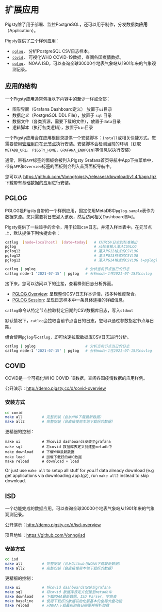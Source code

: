 # 扩展应用

Pigsty除了用于部署、监控PostgreSQL，还可以用于制作，分发数据类**应用**（Application）。

Pigsty提供了三个样例应用：

* [`pglog`](#PGLOG)， 分析PostgreSQL CSV日志样本。
* [`covid`](#COVID)， 可视化WHO COVID-19数据，查阅各国疫情数据。
* [`pglog`](#ISD)， NOAA ISD，可以查询全球30000个地表气象站从1901年来的气象观测记录。



## 应用的结构

一个Pigsty应用通常包括以下内容中的至少一样或全部：

* 图形界面（Grafana Dashboard定义） 放置于`ui`目录
* 数据定义（PostgreSQL DDL File），放置于 `sql` 目录
* 数据文件（各类资源，需要下载的文件），放置于`data`目录
* 逻辑脚本（执行各类逻辑），放置于`bin`目录

一个Pigsty应用会在应用根目录提供一个安装脚本：`install`或相关快捷方式。您需要使用[管理用户](d-prepare.md#管理应用置备)在[元节点](d-prepare.md#元节点置备)执行安装。安装脚本会检测当前的环境（获取 `METADB_URL`， `PIGSTY_HOME`，`GRAFANA_ENDPOINT`等信息以执行安装）

通常，带有`APP`标签的面板会被列入Pigsty Grafana首页导航中App下拉菜单中，带有`APP`和`Overview`标签的面板则会列入首页面板导航中。

您可以从 https://github.com/Vonng/pigsty/releases/download/v1.4.1/app.tgz 下载带有基础数据的应用进行安装。







## PGLOG

PGLOG是Pigsty自带的一个样例应用，固定使用MetaDB中`pglog.sample`表作为数据来源。您只需要将日志灌入该表，然后访问相关Dashboard即可。

Pigsty提供了一些趁手的命令，用于拉取csv日志，并灌入样本表中。在元节点上，默认提供下列快捷命令：

```bash
catlog  [node=localhost]  [date=today]   # 打印CSV日志到标准输出
pglog                                    # 从标准输入灌入CSVLOG
pglog12                                  # 灌入PG12格式的CSVLOG
pglog12                                  # 灌入PG13格式的CSVLOG
pglog12                                  # 灌入PG14格式的CSVLOG (=pglog)

catlog | pglog                       # 分析当前节点当日的日志
catlog node-1 '2021-07-15' | pglog   # 分析node-1在2021-07-15的csvlog
```

接下来，您可以访问以下的连接，查看样例日志分析界面。

  * [PGLOG Overview](http://demo.pigsty.cc/d/pglog-overview):  呈现整份CSV日志样本详情，按多种维度聚合。
  * [PGLOG Session](http://demo.pigsty.cc/d/pglog-session):  呈现日志样本中一条具体连接的详细信息。



`catlog`命令从特定节点拉取特定日期的CSV数据库日志，写入`stdout`

默认情况下，`catlog`会拉取当前节点当日的日志，您可以通过参数指定节点与日期。

组合使用`pglog`与`catlog`，即可快速拉取数据库CSV日志进行分析。

```bash
catlog | pglog                       # 分析当前节点当日的日志
catlog node-1 '2021-07-15' | pglog   # 分析node-1在2021-07-15的csvlog
```







## COVID

COVID是一个可视化WHO COVID-19数据，查阅各国疫情数据的应用样例。

公开演示：http://demo.pigsty.cc/d/covid-overview 

### 安装方式

```bash
cd covid
make all         # 完整安装（会从WHO下载最新数据）
make all2        # 完整安装（会直接使用本地下载好的数据）
```

更精细的控制：

```
make ui          # 将covid dashboards安装至grafana
make sql         # 将covid 数据库表定义创建至metadb中
make download    # 下载WHO最新数据
make load        # 加载下载好的WHO数据
make reload      # download + load
```

Or just use `make all` to setup all stuff for you.If data already download (e.g get applications via downloading app.tgz), run `make all2` instead to skip download.





## ISD

一个功能完成的数据应用，可以查询全球30000个地表气象站从1901年来的气象观测记录。

公开演示：http://demo.pigsty.cc/d/isd-overview

项目地址：https://github.com/Vonng/isd

### 安装方式

```bash
cd isd
make all         # 完整安装（会从Github与NOAA下载最新数据）
make all2        # 完整安装（会直接使用本地下载好的数据）
```

更精细的控制：

```bash
make ui          # 将covid dashboards安装至grafana
make sql         # 将covid 数据库表定义创建至metadb中
make download    # 下载NOAA最新数据，ISD Parser，字典表
make baseline    # 使用下载好的数据初始化最基本的全局大盘功能
make reload      # 从NOAA下载最新的每日摘要并解析加载
```

